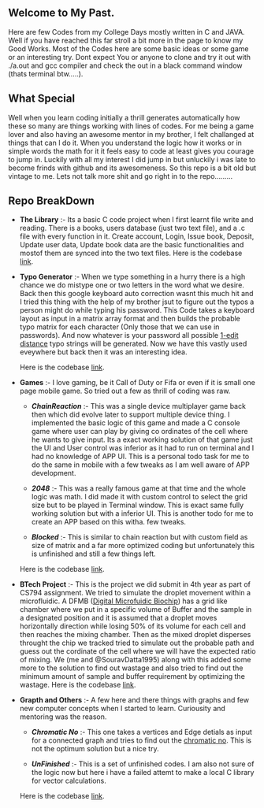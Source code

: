 ## Welcome to My Past.

Here are few Codes from my College Days mostly written in C and JAVA. Well if you have reached this far stroll a bit more in the page to know my Good Works. Most of the Codes here are some basic ideas or some game or an interesting try. Dont expect You or anyone to clone and try it out with ./a.out and gcc compiler and check the out in a black command window (thats terminal btw.....). 

## What Special

Well when you learn coding initially a thrill generates automatically how these so many are things working with lines of codes. For me being a game lover and also having an awesome mentor in my brother, I felt challanged at things that can I do it. When you understand the logic how it works or in simple words the math for it it feels easy to code at least gives you courage to jump in. Luckily with all my interest I did jump in but unluckily i was late to become frinds with github and its awesomeness. So this repo is a bit old but vintage to me. Lets not talk more shit and go right in to the repo.........

## Repo BreakDown

- **The Library** :- Its a basic C code project when I first learnt file write and reading. There is a books, users database (just two text file), and a .c file with every function in it. Create account, Login, Issue book, Deposit, Update user data, Update book data are the basic functionalities and mostof them are synced into the two text files. Here is the codebase [link](https://github.com/riteshpzs12/College-Codes/tree/master/library).

- **Typo Generator** :- When we type something in a hurry there is a high chance we do mistype one or two letters in the word what we desire. Back then this google keyboard auto correction wasnt this much hit and I tried this thing with the help of my brother jsut to figure out the typos a person might do while typing his password. This Code takes a keyboard layout as input in a matrix array format and then builds the probable typo matrix for each character (Only those that we can use in passwords). And now whatever is your password all possible [1-edit distance](https://en.wikipedia.org/wiki/Edit_distance) typo strings will be generated. Now we have this vastly used eveywhere but back then it was an interesting idea.

    Here is the codebase [link](https://github.com/riteshpzs12/College-Codes/tree/master/typo_generator).

- **Games** :- I love gaming, be it Call of Duty or Fifa or even if it is small one page mobile game. So tried out a few as thrill of coding was raw.
    
    - ***ChainReaction*** :- This was a single device multiplayer game back then which did evolve later to support multiple device thing. I implemented the basic logic of this game and made a C console game where user can play by giving co ordinates of the cell where he wants to give input. Its a exact working solution of that game just the UI and User control was inferior as it had to run on terminal and I had no knowledge of APP UI. This is a personal todo task for me to do the same in mobile with a few tweaks as I am well aware of APP development.
    
    - **_2048_** :- This was a really famous game at that time and the whole logic was math. I did made it with custom control to select the grid size but to be played in Terminal window. This is exact same fully working solution but with a inferior UI. This is another todo for me to create an APP based on this witha. few tweaks.
    
    - **_Blocked_** :- This is similar to chain reaction but with custom field as size of matrix and a far more optimized coding but unfortunately this is unfinished and still a few things left.
    
    Here is the codebase [link](https://github.com/riteshpzs12/College-Codes/tree/master/Games).

- **BTech Project** :- This is the project we did submit in 4th year as part of CS794 assignment. We tried to simulate the droplet movement within a microfluidic.
A DFMB ([Digital Microfuidic Biochip](https://en.wikipedia.org/wiki/Digital_microfluidics)) has a grid like chamber where we put in a specific volume of Buffer and the sample in a designated position and it is assumed that a droplet moves horizontally direction while losing 50% of its volume for each cell and then reaches the mixing chamber. Then as the mixed droplet disperses throught the chip we tracked tried to simulate out the probable path and guess out the cordinate of the cell where we will have the expected ratio of mixing. We (me and @SouravDatta1995) along with this added some more to the solution to find out wastage and also tried to find out the minimum amount of sample and buffer requirement by optimizing the wastage. Here is the codebase [link](https://github.com/riteshpzs12/College-Codes/tree/master/Btech%20Project).


- **Grapth and Others** :- A few here and there things with graphs and few new computer concepts when I started to learn. Curiousity and mentoring was the reason.

    - ___Chromatic No___ :- This one takes a vertices and Edge detials as input for a connected graph and tries to find out the [chromatic no](https://en.wikipedia.org/wiki/Graph_coloring). This is not the optimum solution but a nice try.
    
    - ___UnFinished___ :- This is a set of unfinished codes. I am also not sure of the logic now but here i have a failed attemt to make a local C library for vector calculations.

    Here is the codebase [link](https://github.com/riteshpzs12/College-Codes/tree/master/Graph%20and%20Others).
    
